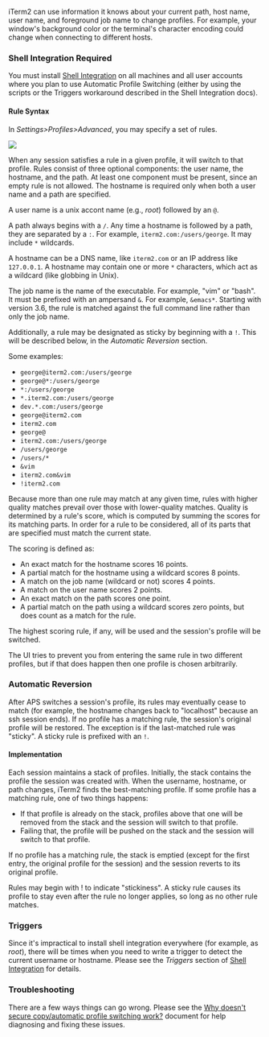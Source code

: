 iTerm2 can use information it knows about your current path, host name, user name, and foreground job name to change profiles. For example, your window's background color or the terminal's character encoding could change when connecting to different hosts.

### Shell Integration Required
You must install <a href="documentation-shell-integration.html">Shell Integration</a> on all machines and all user accounts where you plan to use Automatic Profile Switching (either by using the scripts or the Triggers workaround described in the Shell Integration docs).

#### Rule Syntax
In *Settings&gt;Profiles&gt;Advanced*, you may specify a set of rules.

<img src="/images/AutomaticProfileSwitching.png">

When any session satisfies a rule in a given profile, it will switch to that profile. Rules consist of three optional components: the user name, the hostname, and the path. At least one component must be present, since an empty rule is not allowed. The hostname is required only when both a user name and a path are specified.

A user name is a unix accont name (e.g., *root*) followed by an `@`.

A path always begins with a `/`. Any time a hostname is followed by a path, they are separated by a `:`. For example, `iterm2.com:/users/george`. It may include `*` wildcards.

A hostname can be a DNS name, like `iterm2.com` or an IP address like `127.0.0.1`. A hostname may contain one or more `*` characters, which act as a wildcard (like globbing in Unix).

The job name is the name of the executable. For example, "vim" or "bash". It must be prefixed with an ampersand `&`. For example, `&emacs*`. Starting with version 3.6, the rule is matched against the full command line rather than only the job name.

Additionally, a rule may be designated as sticky by beginning with a `!`. This will be described below, in the *Automatic Reversion* section.

Some examples:

  * `george@iterm2.com:/users/george`
  * `george@*:/users/george`
  * `*:/users/george`
  * `*.iterm2.com:/users/george`
  * `dev.*.com:/users/george`
  * `george@iterm2.com`
  * `iterm2.com`
  * `george@`
  * `iterm2.com:/users/george`
  * `/users/george`
  * `/users/*`
  * `&vim`
  * `iterm2.com&vim`
  * `!iterm2.com`

Because more than one rule may match at any given time, rules with higher
quality matches prevail over those with lower-quality matches. Quality is
determined by a rule's score, which is computed by summing the scores for its
matching parts. In order for a rule to be considered, all of its parts that are
specified must match the current state.

The scoring is defined as:

  * An exact match for the hostname scores 16 points.
  * A partial match for the hostname using a wildcard scores 8 points.
  * A match on the job name (wildcard or not) scores 4 points.
  * A match on the user name scores 2 points.
  * An exact match on the path scores one point.
  * A partial match on the path using a wildcard scores zero points, but does count as a match for the rule.

The highest scoring rule, if any, will be used and the session's profile will be switched.

The UI tries to prevent you from entering the same rule in two different profiles, but if that does happen then one profile is chosen arbitrarily.

### Automatic Reversion

After APS switches a session's profile, its rules may eventually cease to match
(for example, the hostname changes back to "localhost" because an ssh session
ends). If no profile has a matching rule, the session's original profile will
be restored. The exception is if the last-matched rule was "sticky". A sticky
rule is prefixed with an `!`.

#### Implementation

Each session maintains a stack of profiles. Initially, the stack contains the profile the session was created with. When the username, hostname, or path changes, iTerm2 finds the best-matching profile. If some profile has a matching rule, one of two things happens:

  * If that profile is already on the stack, profiles above that one will be removed from the stack and the session will switch to that profile.
  * Failing that, the profile will be pushed on the stack and the session will switch to that profile.

If no profile has a matching rule, the stack is emptied (except for the first entry, the original profile for the session) and the session reverts to its original profile.

Rules may begin with ! to indicate "stickiness". A sticky rule causes its profile to stay even after the rule no longer applies, so long as no other rule matches.

### Triggers

Since it's impractical to install shell integration everywhere (for example, as *root*), there will be times when you need to write a trigger to detect the current username or hostname. Please see the *Triggers* section of <a href="/shell_integration.html">Shell Integration</a> for details.

### Troubleshooting

There are a few ways things can go wrong. Please see the <a href="https://gitlab.com/gnachman/iterm2/wikis/scp-not-connecting">Why doesn't secure copy/automatic profile switching work?</a> document for help diagnosing and fixing these issues.


